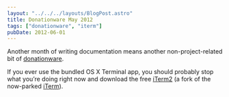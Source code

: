 ```yaml
---
layout: "../../../layouts/BlogPost.astro"
title: Donationware May 2012
tags: ["donationware", "iterm"]
pubDate: 2012-06-01
---
```


Another month of writing documentation means another non-project-related bit of [donationware](/notes/donationware/).

If you ever use the bundled OS X Terminal app, you should probably stop what you’re doing right now and download the free [iTerm2](http://www.iterm2.com/) (a fork of the now-parked [iTerm](http://iterm.sourceforge.net/)).
